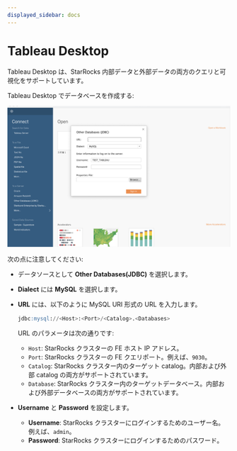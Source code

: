 ```yaml
---
displayed_sidebar: docs
---
```


# Tableau Desktop

Tableau Desktop は、StarRocks 内部データと外部データの両方のクエリと可視化をサポートしています。

Tableau Desktop でデータベースを作成する:

![Tableau Desktop](../../_assets/BI_tableau_1.png)

次の点に注意してください:

- データソースとして **Other Databases(****JDBC****)** を選択します。
- **Dialect** には **MySQL** を選択します。
- **URL** には、以下のように MySQL URI 形式の URL を入力します。

  ```SQL
  jdbc:mysql://<Host>:<Port>/<Catalog>.<Databases>
  ```

  URL のパラメータは次の通りです:

  - `Host`: StarRocks クラスターの FE ホスト IP アドレス。
  - `Port`: StarRocks クラスターの FE クエリポート。例えば、`9030`。
  - `Catalog`: StarRocks クラスター内のターゲット catalog。内部および外部 catalog の両方がサポートされています。
  - `Database`: StarRocks クラスター内のターゲットデータベース。内部および外部データベースの両方がサポートされています。
- **Username** と **Password** を設定します。
  - **Username**: StarRocks クラスターにログインするためのユーザー名。例えば、`admin`。
  - **Password**: StarRocks クラスターにログインするためのパスワード。
